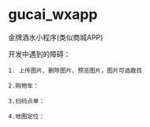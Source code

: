 # gucai_wxapp
金牌酒水小程序(类似商城APP)

开发中遇到的障碍：

    1. 上传图片、删除图片、预览图片，图片可选数目

    2.购物车：

    3.扫码点单：

    4.地图定位：
